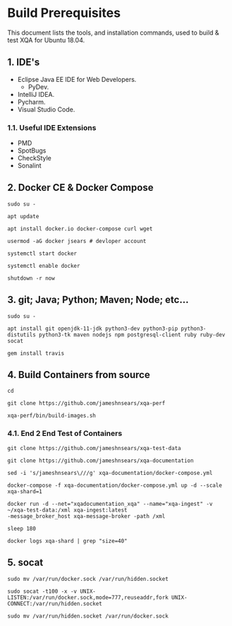 # Build Prerequisites
This document lists the tools, and installation commands, used to build & test XQA for Ubuntu 18.04.

## 1. IDE's
* Eclipse Java EE IDE for Web Developers.
    * PyDev.
* IntelliJ IDEA.
* Pycharm.
* Visual Studio Code.

### 1.1. Useful IDE Extensions
* PMD
* SpotBugs
* CheckStyle
* Sonalint

## 2. Docker CE & Docker Compose
```
sudo su -

apt update

apt install docker.io docker-compose curl wget

usermod -aG docker jsears # devloper account

systemctl start docker

systemctl enable docker

shutdown -r now
```

## 3. git; Java; Python; Maven; Node; etc... 
```
sudo su -

apt install git openjdk-11-jdk python3-dev python3-pip python3-distutils python3-tk maven nodejs npm postgresql-client ruby ruby-dev socat

gem install travis
```

## 4. Build Containers from source
```
cd 

git clone https://github.com/jameshnsears/xqa-perf

xqa-perf/bin/build-images.sh
```

### 4.1. End 2 End Test of Containers
```
git clone https://github.com/jameshnsears/xqa-test-data

git clone https://github.com/jameshnsears/xqa-documentation

sed -i 's/jameshnsears\///g' xqa-documentation/docker-compose.yml

docker-compose -f xqa-documentation/docker-compose.yml up -d --scale xqa-shard=1

docker run -d --net="xqadocumentation_xqa" --name="xqa-ingest" -v ~/xqa-test-data:/xml xqa-ingest:latest 
-message_broker_host xqa-message-broker -path /xml

sleep 180

docker logs xqa-shard | grep "size=40"
```

## 5. socat
```
sudo mv /var/run/docker.sock /var/run/hidden.socket

sudo socat -t100 -x -v UNIX-LISTEN:/var/run/docker.sock,mode=777,reuseaddr,fork UNIX-CONNECT:/var/run/hidden.socket

sudo mv /var/run/hidden.socket /var/run/docker.sock
```
